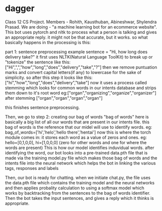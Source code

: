 # dagger
 Class 12 CS Project. 
 Members - Rohith, Kausthuban, Abineshwar, Shylendra Prasad.
 We are doing - "a machine learning bot for an ecommerce website".
 This bot uses pytorch and nltk to process what a person is talking and gives an appropriate reply.
 it might not be that accurate, but it works.
 so what basically happens in the processing is this:
 
part 1: sentence preprocessing
 example sentence = "Hi, how long does delivery take?"
 it first uses NLTK(Natural Language ToolKit) to break up or "tokenize" the sentence like this:
 ["Hi",",","how","long","does","delivery","take","?"]
 then we remove puntuation marks and convert capital letters(if any) to lowercase for the sake of simplicity. so after this step it looks like this:
 ["hi","how","long","does","delivery","take"] 
 now it uses a process called stemming which looks for common words in our intents database and strips them down to it's root word
eg:["organ","organizing","organize","organizer"]
after stemming
["organ","organ","organ","organ"]

this finishes sentence preprocessing.

Then, we go to step 2:
creating our bag of words
"bag of words" here is basically a big list of all our words that are present in our intents file.
this bag of words is the reference that our midel will use to identify words.
eg:
bag_of_words=['hi','helo','hello there','hentai']
now this is where the torch module comes in:
it stores each word as a value of zeros and ones. 
eg: hello=[0,1,0,0], hi=[1,0,0,0]
(zero for other words and one for where the words are present)
 This is how our model identifies induvidual words.
 after identifying the word, our bot looks into a pre-trained data.pth file that is made via the training model.py file which makes those bag of words and the intents file into the neural network which helps the bot in linking the various tags, responses and labels
 
 Then, our bot is ready for chatting. when we initiate chat.py, the file uses the data.pth file which contains the training model and the neural networks and then applies probality calculation to using a softmax model which works by backtracking from the sentences to the bag of words identifier. Then the bot takes the input sentences, and gives a reply which it thinks is appropriate.
